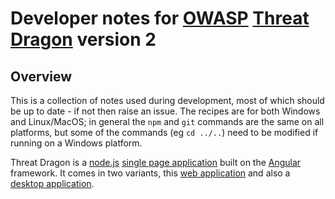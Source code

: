 # Developer notes for [OWASP](https://www.owasp.org) [Threat Dragon](https://owasp.org/www-project-threat-dragon/) version 2 #

## Overview ##

This is a collection of notes used during development, most of which should be up to date - if not then raise an issue.
The recipes are for both Windows and Linux/MacOS; in general the `npm` and `git` commands are the same on all platforms,
but some of the commands (eg `cd ../..`) need to be modified if running on a Windows platform.

Threat Dragon is a [node.js](https://nodejs.org)
[single page application](https://en.wikipedia.org/wiki/Single-page_application) built on the
[Angular](https://angular.io/) framework.
It comes in two variants, this [web application](https://github.com/OWASP/threat-dragon)
and also a [desktop application](https://github.com/OWASP/threat-dragon-desktop).
